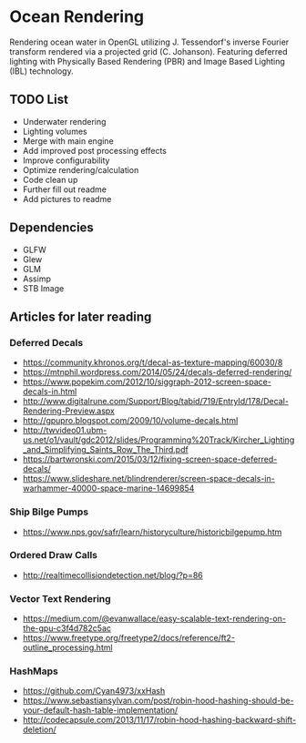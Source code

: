 # Ocean Rendering

Rendering ocean water in OpenGL utilizing J. Tessendorf's inverse Fourier transform rendered via a projected grid (C. Johanson).
Featuring deferred lighting with Physically Based Rendering (PBR) and Image Based Lighting (IBL) technology.

## TODO List
- Underwater rendering
- Lighting volumes
- Merge with main engine
- Add improved post processing effects
- Improve configurability
- Optimize rendering/calculation
- Code clean up
- Further fill out readme
- Add pictures to readme

## Dependencies
* GLFW
* Glew
* GLM
* Assimp
* STB Image

## Articles for later reading

### Deferred Decals
* https://community.khronos.org/t/decal-as-texture-mapping/60030/8
* https://mtnphil.wordpress.com/2014/05/24/decals-deferred-rendering/
* https://www.popekim.com/2012/10/siggraph-2012-screen-space-decals-in.html
* http://www.digitalrune.com/Support/Blog/tabid/719/EntryId/178/Decal-Rendering-Preview.aspx
* http://gpupro.blogspot.com/2009/10/volume-decals.html
* http://twvideo01.ubm-us.net/o1/vault/gdc2012/slides/Programming%20Track/Kircher_Lighting_and_Simplifying_Saints_Row_The_Third.pdf
* https://bartwronski.com/2015/03/12/fixing-screen-space-deferred-decals/
* https://www.slideshare.net/blindrenderer/screen-space-decals-in-warhammer-40000-space-marine-14699854

### Ship Bilge Pumps
* https://www.nps.gov/safr/learn/historyculture/historicbilgepump.htm

### Ordered Draw Calls
* http://realtimecollisiondetection.net/blog/?p=86

### Vector Text Rendering
* https://medium.com/@evanwallace/easy-scalable-text-rendering-on-the-gpu-c3f4d782c5ac
* https://www.freetype.org/freetype2/docs/reference/ft2-outline_processing.html

### HashMaps
* https://github.com/Cyan4973/xxHash
* https://www.sebastiansylvan.com/post/robin-hood-hashing-should-be-your-default-hash-table-implementation/
* http://codecapsule.com/2013/11/17/robin-hood-hashing-backward-shift-deletion/
